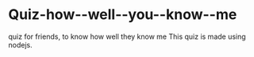 # Quiz-how--well--you--know--me
quiz for friends, to know how well they know me
This quiz is made using nodejs.
